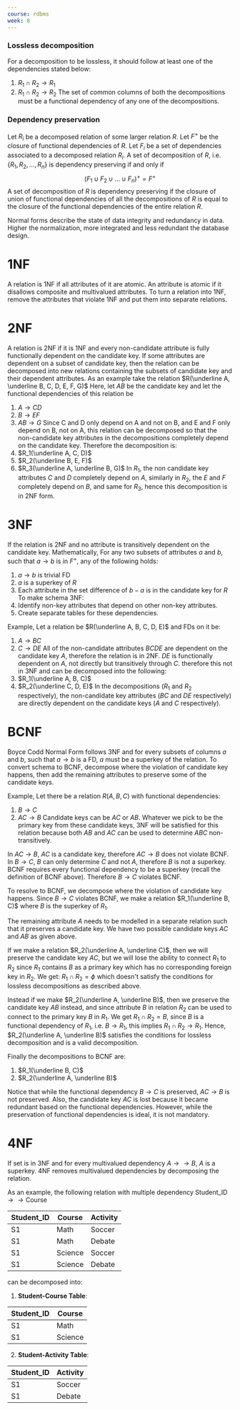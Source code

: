 ```yaml
---
course: rdbms
week: 8
---
```

### Lossless decomposition
For a decomposition to be lossless, it should follow at least one of the dependencies stated below:
1. $R_1\cap R_2 \to R_1$
1. $R_1\cap R_2 \to R_2$
The set of common columns of both the decompositions must be a functional dependency of any one of the decompositions.
### Dependency preservation
Let $R_i$ be a decomposed relation of some larger relation $R$. Let $F^+$ be the closure of functional dependencies of $R$.
Let $F_i$ be a set of dependencies associated to a decomposed relation $R_i$.
A set of decomposition of $R$, i.e. $\{R_1, R_2, ..., R_n\}$ is dependency preserving if and only if
$$(F_1\cup F_2 \cup ...  \cup F_n)^+ = F^+$$
A set of decomposition of $R$ is dependency preserving if the closure of union of functional dependencies of all the decompositions of $R$ is equal to the closure of the functional dependencies of the entire relation $R$.


Normal forms describe the state of data integrity and redundancy in data. Higher the normalization, more integrated and less redundant the database design.

# 1NF
A relation is 1NF if all attributes of it are atomic. An attribute is atomic if it disallows composite and multivalued attributes. To turn a relation into 1NF, remove the attributes that violate 1NF and put them into separate relations.
# 2NF
A relation is 2NF if it is 1NF and every non-candidate attribute is fully functionally dependent on the candidate key. If some attributes are dependent on a subset of candidate key, then the relation can be decomposed into new relations containing the subsets of candidate key and their dependent attributes.
As an example take the relation $R(\underline A, \underline B, C, D, E, F, G)$
Here, let $AB$ be the candidate key and let the functional dependencies of this relation be
1. $A\to CD$
2. $B \to EF$
3. $AB \to G$
Since C and D only depend on A and not on B, and E and F only depend on B, not on A, this relation can be decomposed so that the non-candidate key attributes in the decompositions completely depend on the candidate key. Therefore the decomposition is:
1. $R_1(\underline A, C, D)$
1. $R_2(\underline B, E, F)$
1. $R_3(\underline A, \underline B, G)$
In $R_1$, the non candidate key attributes $C$ and $D$ completely depend on $A$, similarly in $R_2$, the $E$ and $F$ completely depend on $B$, and same for $R_3$, hence this decomposition is in 2NF form.

# 3NF
If the relation is 2NF and no attribute is transitively dependent on the candidate key.
Mathematically, For any two subsets of attributes $a$ and $b$, such that $a\to b$ is in $F^+$, any of the following holds:
1. $a \to b$ is trivial FD
2. $a$ is a superkey of $R$
3. Each attribute in the set difference of $b-a$ is in the candidate key for $R$
To make schema 3NF:
1. Identify non-key attributes that depend on other non-key attributes.
2. Create separate tables for these dependencies.

Example,
Let a relation be $R(\underline A, B, C, D, E)$ and FDs on it be:
1. $A\to BC$
2. $C\to DE$
All of the non-candidate attributes $BCDE$ are dependent on the candidate key $A$, therefore the relation is in 2NF. $DE$ is functionally dependent on $A$, not directly but transitively through $C$. therefore this not in 3NF and can be decomposed into the following:
1. $R_1(\underline A, B, C)$
2. $R_2(\underline C, D, E)$
In the decompositions ($R_1$ and $R_2$ respectively), the non-candidate key attributes ($BC$ and $DE$ respectively) are directly dependent on the candidate keys ($A$ and $C$ respectively).

# BCNF
Boyce Codd Normal Form follows 3NF and for every subsets of columns $a$ and $b$, such that $a \to b$ is a FD, $a$ must be a superkey of the relation.
To convert schema to BCNF, decompose where the violation of candidate key happens, then add the remaining attributes to preserve some of the candidate keys.

Example,
Let there be a relation $R(A, B, C)$ with functional dependencies:
1. $B\to C$
2. $AC \to B$
Candidate keys can be $AC$ or $AB$. Whatever we pick to be the primary key from these candidate keys, 3NF will be satisfied for this relation because both $AB$ and $AC$ can be used to determine $ABC$ non-transitively.

In $AC\to B$, $AC$ is a candidate key, therefore $AC\to B$ does not violate BCNF.
In $B \to C$, $B$ can only determine $C$ and not $A$, therefore $B$ is not a superkey. BCNF requires every functional dependency to be a superkey (recall the definition of BCNF above). Therefore $B\to C$ violates BCNF.

To resolve to BCNF, we decompose where the violation of candidate key happens. Since $B\to C$ violates BCNF, we make a relation $R_1(\underline B, C)$ where $B$ is the superkey of $R_1$.

The remaining attribute $A$ needs to be modelled in a separate relation such that it preserves a candidate key. We have two possible candidate keys $AC$ and $AB$ as given above.

If we make a relation $R_2(\underline A, \underline C)$, then we will preserve the candidate key $AC$, but we will lose the ability to connect $R_1$ to $R_2$ since $R_1$ contains $B$ as a primary key which has no corresponding foreign key in $R_2$. We get: $R_1 \cap R_2 = \phi$ which doesn't satisfy the conditions for lossless decompositions as described above.

Instead if we make $R_2(\underline A, \underline B)$, then we preserve the candidate key $AB$ instead, and since attribute $B$ in relation $R_2$ can be used to connect to the primary key $B$ in $R_1$. We get $R_1 \cap R_2 = B$, since $B$ is a functional dependency of $R_1$, i.e. $B\to R_1$, this implies $R_1 \cap R_2 \to R_1$. Hence, $R_2(\underline A, \underline B)$ satisfies the conditions for lossless decomposition and is a valid decomposition.

Finally the decompositions to BCNF are:
1. $R_1(\underline B, C)$
2. $R_2(\underline A, \underline B)$

Notice that while the functional dependency $B\to C$ is preserved, $AC\to B$ is not preserved. Also, the candidate key $AC$ is lost because it became redundant based on the functional dependencies. However, while the preservation of functional dependencies is ideal, it is not mandatory.

# 4NF
If set is in 3NF and for every multivalued dependency $A\to\to B$, $A$ is a superkey. 4NF removes multivalued dependencies by decomposing the relation.

As an example, the following relation with multiple dependency $\text{Student\_ID}\to\to\text{Course}$

| Student_ID | Course  | Activity |
| ---------- | ------- | -------- |
| S1         | Math    | Soccer   |
| S1         | Math    | Debate   |
| S1         | Science | Soccer   |
| S1         | Science | Debate   |
can be decomposed into:
1. **Student-Course Table**:

| Student_ID | Course  |
| ---------- | ------- |
| S1         | Math    |
| S1         | Science |
2.  **Student-Activity Table**:

| Student_ID | Activity |
| ---------- | -------- |
| S1         | Soccer   |
| S1         | Debate   |
